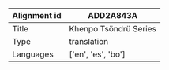 |Alignment id | ADD2A843A
| --- | --- 
|Title | Khenpo Tsöndrü Series 
|Type | translation
|Languages | ['en', 'es', 'bo']